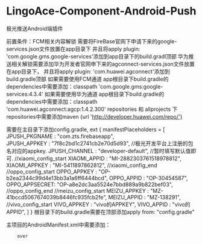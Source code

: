 # LingoAce-Component-Android-Push
极光推送Android端插件

前置条件：FCM相关内容解锁 需要将FireBase官网下申请下来的google-services.json文件放置在app目录下
并且将apply plugin: 'com.google.gms.google-services'添加到app目录下的build.gradl顶部
华为推送相关解锁需要添加华为开发者官网申下来的agconnect-services.json文件放置在app目录下，
并且将apply plugin: 'com.huawei.agconnect'添加到build.gradle顶部
如果需要使用FCM通道 app根目录下build.gradle的dependencies中需要添加：classpath 'com.google.gms:google-services:4.3.4'
如果需要使用华为通道 app根目录下build.gradle的dependencies中需要添加：classpath 'com.huawei.agconnect:agcp:1.4.2.300' 
repositories 和 allprojects 下repositories中需要添加maven {url 'http://developer.huawei.com/repo/'}

需要在主目录下添加config.gradle,
ext {
    manifestPlaceholders = [
            JPUSH_PKGNAME : "com.zts.firebaseapp",  
            JPUSH_APPKEY : "7f8c2bd1c2741cb2e70d5d93", //极光开发平台上注册的包名对应的appkey.
            JPUSH_CHANNEL : "developer-default", //暂时填写默认值即可.
            //xiaomi_config_start
            XIAOMI_APPID  : "MI-2882303761518978812",
            XIAOMI_APPKEY : "MI-5411897862812",
            //xiaomi_config_end
            //oppo_config_start
            OPPO_APPKEY   : "OP-b2ea2344c99d4e13bb3a1a6ff6444bcd",
            OPPO_APPID    : "OP-30454587",
            OPPO_APPSECRET: "OP-a8e2dc3aa5524e7bbd889a9b822bef03",
            //oppo_config_end
            //meizu_config_start
            MEIZU_APPKEY  : "MZ-41bccd5067674039b8446fc935fcb2fe",
            MEIZU_APPID   : "MZ-138291",
            //vivo_config_start
            VIVO_APPKEY   : "vivo的APPKEY",
            VIVO_APPID    : "vivo的APPID",
    ]
}
根目录下的build.gradle需要在顶部添加apply from: "config.gradle"

主项目的AndroidManifest.xml中需要添加：
   <service
            android:name="com.pplingo.jiguang_android.JPushCustomService"
            android:process=":pushcore">
            <intent-filter>
                <action android:name="cn.jiguang.user.service.action" />
            </intent-filter>
        </service>
        <receiver android:name="com.pplingo.common_push.PushMessageReceiver">
            <intent-filter>
                <action android:name="cn.jpush.android.intent.RECEIVE_MESSAGE" />
                <category android:name="${applicationId}"/>
            </intent-filter>
        </receiver>
        <meta-data
            android:name="com.google.firebase.messaging.default_notification_channel"
            android:value="@string/default_notification_channel_id" />
        <service
            android:name="com.pplingo.common_push.fcm.MyFirebaseMessagingService"
            android:enabled="true"
            android:exported="true">
            <intent-filter android:priority="10">
                <action android:name="com.google.firebase.MESSAGING_EVENT" />
            </intent-filter>
        </service>
        <service
            android:name="com.pplingo.common_push.fcm.MyFirebaseInstanceIDService"
            android:enabled="true"
            android:exported="true">
            <intent-filter android:priority="10">
                <action android:name="com.google.firebase.INSTANCE_ID_EVENT" />
            </intent-filter>
        </service>
        
        over


